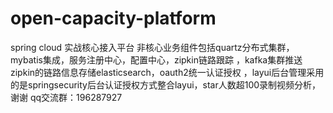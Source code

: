 # open-capacity-platform
spring cloud 实战核心接入平台 非核心业务组件包括quartz分布式集群，mybatis集成，服务注册中心，配置中心，zipkin链路跟踪 ，kafka集群推送zipkin的链路信息存储elasticsearch，oauth2统一认证授权 ，layui后台管理采用的是springsecurity后台认证授权方式整合layui，star人数超100录制视频分析，谢谢 qq交流群：196287927